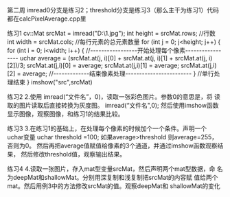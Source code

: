 第二周
imread0分支是练习2；threshold分支是练习3（那么主干为练习1）代码都在calcPixelAverage.cpp里

练习1
cv::Mat srcMat = imread("D:\\1.jpg");
int height = srcMat.rows; //行数
int width = srcMat.cols; //每行元素的总元素数量
for (int j = 0; j<height; j++) {
for (int i = 0; i<width; i++)
{
//-----------------开始处理每个像素-----------------
uchar average = (srcMat.at<Vec3b>(j, i)[0] + srcMat.at<Vec3b>(j, i)[1] + 
srcMat.at<Vec3b>(j, i)[2])/3;
srcMat.at<Vec3b>(j,i)[0] = average;
srcMat.at<Vec3b>(j,i)[1] = average;
srcMat.at<Vec3b>(j,i)[2] = average;
//-------------结束像素处理------------------------
} //单行处理结束
}
imshow("src",srcMat)


练习2
2.使用 imread(“文件名”，0)，读取一张彩色图片。参数0的意思是，将
读取的图片读取后直接转换为灰度图。
imread(“文件名",0);
然后使用imshow函数显示图像，观察图像，和练习1的结果比较。

练习3
3.在练习1的基础上，在处理每个像素的时候加个一个条件。声明一个
uchar变量
uchar threshold =100;
如果average>threshold 则average=255，否则为0。
然后再把average值赋值给像素的3个通道，并通过imshow函数观察结果，
然后修改threshold值，观察输出结果。

练习4
4.读取一张图片，存入mat型变量srcMat，然后声明两个mat型数据，命
名为deepMat和shallowMat。分别用深复制和浅复制把srcMat的内容赋
值给两个mat。然后用例3中的方法修改srcMat的值。观察deepMat和
shallowMat的变化
